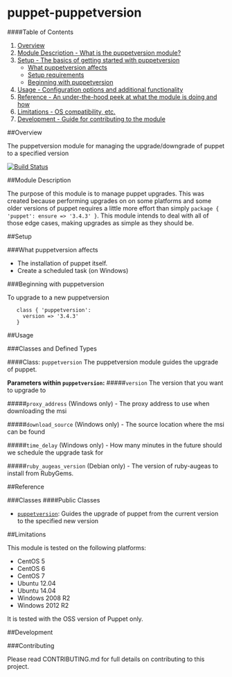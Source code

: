 # puppet-puppetversion

####Table of Contents

1. [Overview](#overview)
2. [Module Description - What is the puppetversion module?](#module-description)
3. [Setup - The basics of getting started with puppetversion](#setup)
    * [What puppetversion affects](#what-puppetversion-affects)
    * [Setup requirements](#setup-requirements)
    * [Beginning with puppetversion](#beginning-with-puppetversion)
4. [Usage - Configuration options and additional functionality](#usage)
5. [Reference - An under-the-hood peek at what the module is doing and how](#reference)
5. [Limitations - OS compatibility, etc.](#limitations)
6. [Development - Guide for contributing to the module](#development)

##Overview

The puppetversion module for managing the upgrade/downgrade of puppet to a specified version

[![Build Status](https://secure.travis-ci.org/opentable/puppet-puppetversion.png)](https://secure.travis-ci.org/opentable/puppet-puppetversion.png)

##Module Description

The purpose of this module is to manage puppet upgrades. This was created because performing upgrades on on some platforms and some older
versions of puppet requires a little more effort than simply ```package { 'puppet': ensure => '3.4.3' }```. This module intends to deal
with all of those edge cases, making upgrades as simple as they should be.

##Setup

###What puppetversion affects

* The installation of puppet itself.
* Create a scheduled task (on Windows)

###Beginning with puppetversion

To upgrade to a new puppetversion

```puppet
   class { 'puppetversion':
     version => '3.4.3'
   }
```

##Usage

###Classes and Defined Types

####Class: `puppetversion`
The puppetversion module guides the upgrade of puppet.

**Parameters within `puppetversion`:**
#####`version`
The version that you want to upgrade to

#####`proxy_address`
(Windows only) - The proxy address to use when downloading the msi

#####`download_source`
(Windows only) - The source location where the msi can be found

#####`time_delay`
(Windows only) - How many minutes in the future should we schedule the upgrade task for

#####`ruby_augeas_version`
(Debian only) - The version of ruby-augeas to install from RubyGems.

##Reference

###Classes
####Public Classes
* [`puppetversion`](#class-puppetversion): Guides the upgrade of puppet from the current version to the specified new version

##Limitations

This module is tested on the following platforms:

* CentOS 5
* CentOS 6
* CentOS 7
* Ubuntu 12.04
* Ubuntu 14.04
* Windows 2008 R2
* Windows 2012 R2

It is tested with the OSS version of Puppet only.

##Development

###Contributing

Please read CONTRIBUTING.md for full details on contributing to this project.
